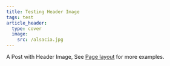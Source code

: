 ```yaml
---
title: Testing Header Image
tags: test
article_header:
  type: cover
  image:
    src: /alsacia.jpg
---
```


A Post with Header Image, See [Page layout](https://tianqi.name/jekyll-TeXt-theme/samples.html#page-layout) for more examples.

<!--more-->
